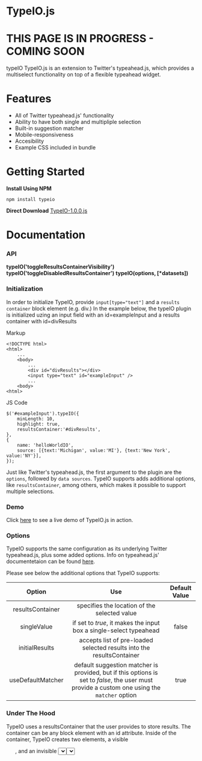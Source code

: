 # **TypeIO.js**

# **THIS PAGE IS IN PROGRESS - COMING SOON**
typeIO
TypeIO.js is an extension to Twitter's typeahead.js, which provides a multiselect functionality on top of a flexible typeahead widget.

 # Features
 * All of Twitter typeahead.js' functionality
 * Ability to have both single and multipliple selection
 * Built-in suggestion matcher
 * Mobile-responsiveness
 * Accesibility
 * Example CSS included in bundle

# Getting Started

**Install Using NPM**
```
npm install typeio
```
**Direct Download**
  [TypeIO-1.0.0.js](linkurl)

# Documentation

### API

**typeIO('toggleResultsContainerVisibility')**
**typeIO('toggleDisabledResultsContainer')**
**typeIO(options, [\*datasets])**

### Initialization

In order to initialize TypeIO, provide `input[type="text"]` and a `results container` block element (e.g. div.) In the example below, the typeIO plugin is initialized uzing an input field with an id=exampleInput and a results container with id=divResults

Markup
```
<!DOCTYPE html>
<html>
    ...
    <body>
        ...
        <div id="divResults"></div>
        <input type="text" id="exampleInput" />
        ...
    <body>
<html>

```

JS Code
```
$('#exampleInput').typeIO({
    minLength: 10,
    highlight: true,
    resultsContainer:'#divResults',
},
{
    name: 'helloWorldIO',
    source: [{text:'Michigan', value:'MI'}, {text:'New York', value:'NY'}],
});
```

Just like Twitter's typeahead.js, the first argument to the plugin are the `options`, followed by `data sources`. TypeIO supports adds additional options, like `resultsContainer`, among others, which makes it possible to support multiple selections.

### Demo

Click [here]() to see a live demo of TypeIO.js in action.

###  Options

TypeIO supports the same configuration as its underlying Twitter typeahead.js, plus some added options. Info on typeahead.js' documentetaion can be found [here](https://github.com/twitter/typeahead.js/blob/master/doc/jquery_typeahead.md).

Please see below the additional options that TypeIO supports:


| Option        | Use           | Default Value  |
| :-------------: |:-------------:| :-----:|
| resultsContainer      | specifies the location of the selected value |  |
| singleValue      | if set to *true*, it makes the input box a single-select typeahead      | false |
| initialResults| accepts list of pre-loaded selected results into the resultsContainer| |
|useDefaultMatcher|default suggestion matcher is provided, but if this options is set to *false*, the user must provide a custom one using the `matcher` option|true|

### Under The Hood

TypeIO uses a resultsContainer that the user provides to store results. The container can be any block element with an id attribute. Inside of the container, TypeIO creates two elements, a visible *<ul>*, and an invisible *<select>*. The *<ul>* is used to hold the visible results that the user sees. The *<select>* holds the same selected data, but is invisible and is added to support form submissions. The example below shows how TypeIO renders two results selected - Arizona and Massachusetts:

```
<div id="resultsContainer">
    <ul>
        <li>Arizona</li>
        <li>Massachusetts</li>
    </ul>
    <select class="hide">
        <option>Arizona</option>
        <option>Massachusetts</option>
    </select>
</div>
```






